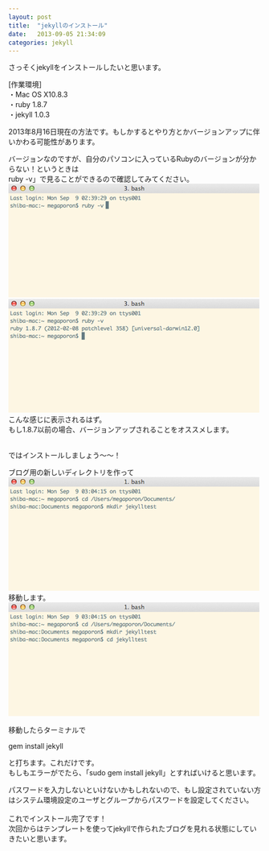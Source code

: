 ```yaml
---
layout: post
title:  "jekyllのインストール"
date:   2013-09-05 21:34:09
categories: jekyll
---
```


さっそくjekyllをインストールしたいと思います。

[作業環境]<br>
・Mac OS X10.8.3<br>
・ruby 1.8.7<br>
・jekyll 1.0.3<br>

2013年8月16日現在の方法です。もしかするとやり方とかバージョンアップに伴いかわる可能性があります。

バージョンなのですが、自分のパソコンに入っているRubyのバージョンが分からない！というときは<br>
ruby -v」で見ることができるので確認してみてください。<br>
<img src="/images/08.png" alt=""><br>
<img src="/images/09.png" alt=""><br>
こんな感じに表示されるはず。<br>
もし1.8.7以前の場合、バージョンアップされることをオススメします。
<br>
<br>

ではインストールしましょう〜〜！	

ブログ用の新しいディレクトリを作って<br>
<img src="/images/11.png" alt=""><br>
移動します。<br>
<img src="/images/12.png" alt=""><br>

移動したらターミナルで

gem install jekyll

と打ちます。これだけです。<br>
もしもエラーがでたら、「sudo gem install jekyll」とすればいけると思います。

パスワードを入力しないといけないかもしれないので、もし設定されていない方はシステム環境設定のユーザとグループからパスワードを設定してください。
<br>
<br>
これでインストール完了です！<br>
次回からはテンプレートを使ってjekyllで作られたブログを見れる状態にしていきたいと思います。	

